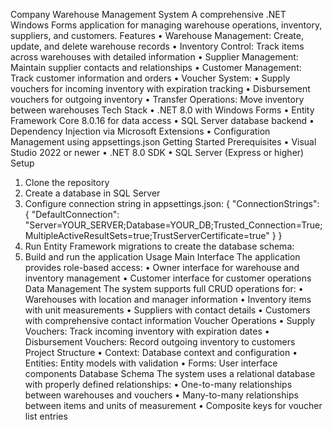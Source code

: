 Company Warehouse Management System
A comprehensive .NET Windows Forms application for managing warehouse operations, inventory, suppliers, and customers.
Features
•	Warehouse Management: Create, update, and delete warehouse records
•	Inventory Control: Track items across warehouses with detailed information
•	Supplier Management: Maintain supplier contacts and relationships
•	Customer Management: Track customer information and orders
•	Voucher System:
•	Supply vouchers for incoming inventory with expiration tracking
•	Disbursement vouchers for outgoing inventory
•	Transfer Operations: Move inventory between warehouses
Tech Stack
•	.NET 8.0 with Windows Forms
•	Entity Framework Core 8.0.16 for data access
•	SQL Server database backend
•	Dependency Injection via Microsoft Extensions
•	Configuration Management using appsettings.json
Getting Started
Prerequisites
•	Visual Studio 2022 or newer
•	.NET 8.0 SDK
•	SQL Server (Express or higher)
Setup
1.	Clone the repository
2.	Create a database in SQL Server
3.	Configure connection string in appsettings.json:
{
  "ConnectionStrings": {
    "DefaultConnection": "Server=YOUR_SERVER;Database=YOUR_DB;Trusted_Connection=True;MultipleActiveResultSets=true;TrustServerCertificate=true"
  }
}
4.	Run Entity Framework migrations to create the database schema:
5.	Build and run the application
Usage
Main Interface
The application provides role-based access:
•	Owner interface for warehouse and inventory management
•	Customer interface for customer operations
Data Management
The system supports full CRUD operations for:
•	Warehouses with location and manager information
•	Inventory items with unit measurements
•	Suppliers with contact details
•	Customers with comprehensive contact information
Voucher Operations
•	Supply Vouchers: Track incoming inventory with expiration dates
•	Disbursement Vouchers: Record outgoing inventory to customers
Project Structure
•	Context: Database context and configuration
•	Entities: Entity models with validation
•	Forms: User interface components
Database Schema
The system uses a relational database with properly defined relationships:
•	One-to-many relationships between warehouses and vouchers
•	Many-to-many relationships between items and units of measurement
•	Composite keys for voucher list entries
   
